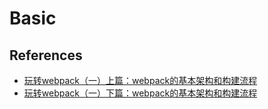 # Basic


## References
* [玩转webpack（一）上篇：webpack的基本架构和构建流程](https://cloud.tencent.com/developer/article/1006353)
* [玩转webpack（一）下篇：webpack的基本架构和构建流程](https://cloud.tencent.com/developer/article/1006354)
